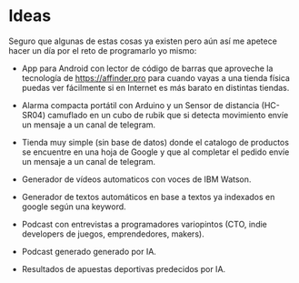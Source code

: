 # Ideas

Seguro que algunas de estas cosas ya existen pero aún así me apetece hacer un día por el reto de programarlo yo mismo:

- App para Android con lector de código de barras que aproveche la tecnología de https://affinder.pro para cuando vayas a una tienda física puedas ver fácilmente si en Internet es más barato en distintas tiendas.

- Alarma compacta portátil con Arduino y un Sensor de distancia (HC-SR04) camuflado en un cubo de rubik que si detecta movimiento envíe un mensaje a un canal de telegram.

- Tienda muy simple (sin base de datos) donde el catalogo de productos se encuentre en una hoja de Google y que al completar el pedido envíe un mensaje a un canal de telegram.

- Generador de vídeos automaticos con voces de IBM Watson.

- Generador de textos automáticos en base a textos ya indexados en google según una keyword.

- Podcast con entrevistas a programadores variopintos (CTO, indie developers de juegos, emprendedores, makers).

- Podcast generado generado por IA.

- Resultados de apuestas deportivas predecidos por IA.
